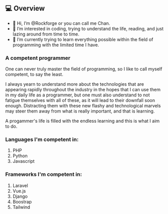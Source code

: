 ## :computer: Overview
- 👋 Hi, I’m @Rockforge or you can call me Chan.
- 👀 I’m interested in coding, trying to understand the life, reading, and just lazing around from time to time.
- 🌱 I’m currently trying to learn everything possible within the field of programming with the limited time I have.

### A competent programmer
One can never truly master the field of programming, so I like to call myself competent, to say the least. 

I always yearn to understand more about the technologies that are appearing rapidly throughout the industry in the hopes that I can use them in my daily life as a programmer, but one must also understand to not fatigue themselves with all of these, as it will lead to their downfall soon enough. Distracting them with these new flashy and technological marvels may steer them away from what is really important, and that is learning.

A progammer's life is filled with the endless learning and this is what I aim to do.

### Languages I'm competent in:
1. PHP
2. Python
3. Javascript

### Frameworks I'm competent in:
1. Laravel
2. Vue.js
3. Django
4. Boostrap
5. Tailwind

<!---
Rockforge/Rockforge is a ✨ special ✨ repository because its `README.md` (this file) appears on your GitHub profile.
You can click the Preview link to take a look at your changes.
--->

